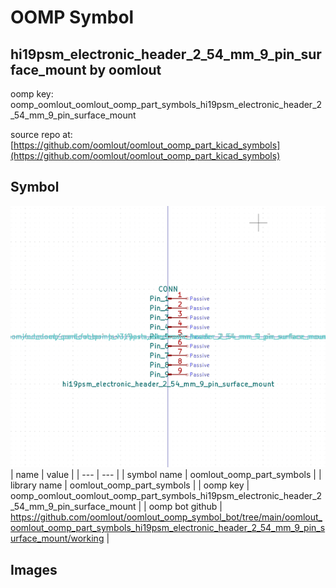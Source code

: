 # OOMP Symbol  
## hi19psm_electronic_header_2_54_mm_9_pin_surface_mount  by oomlout  
  
oomp key: oomp_oomlout_oomlout_oomp_part_symbols_hi19psm_electronic_header_2_54_mm_9_pin_surface_mount  
  
source repo at: [https://github.com/oomlout/oomlout_oomp_part_kicad_symbols](https://github.com/oomlout/oomlout_oomp_part_kicad_symbols)  
## Symbol  
  
[![working.png](working_600.png)](working.png)  
| name | value | 
| --- | --- | 
| symbol name | oomlout_oomp_part_symbols | 
| library name | oomlout_oomp_part_symbols | 
| oomp key | oomp_oomlout_oomlout_oomp_part_symbols_hi19psm_electronic_header_2_54_mm_9_pin_surface_mount | 
| oomp bot github | https://github.com/oomlout/oomlout_oomp_symbol_bot/tree/main/oomlout_oomlout_oomp_part_symbols_hi19psm_electronic_header_2_54_mm_9_pin_surface_mount/working | 
## Images  
